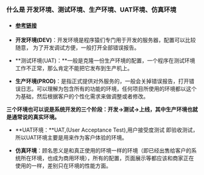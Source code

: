 ### 什么是 开发环境、测试环境、生产环境、UAT环境、仿真环境

* #### [**参考链接**](https://blog.csdn.net/aaa333qwe/article/details/77482099)
* **开发环境\(DEV\)**：开发环境是程序猿们专门用于开发的服务器，配置可以比较随意， 为了开发调试方便，一般打开全部错误报告。

* **测试环境\(UAT\)：**一般是克隆一份生产环境的配置，一个程序在测试环境工作不正常，那么肯定不能把它发布到生产机上。

* **生产环境\(PROD\)**：是指正式提供对外服务的，一般会关掉错误报告，打开错误日志。可以理解为包含所有的功能的环境，任何项目所使用的环境都以这个为基础，然后根据客户的个性化需求来做调整或者修改。

**三个环境也可以说是系统开发的三个阶段：开发-&gt;测试-&gt;上线，其中生产环境也就是通常说的真实环境。**

* **UAT环境：**UAT,\(User Acceptance Test\),用户接受度测试 即验收测试，所以UAT环境主要是用来作为客户体验的环境。

* **仿真环境**：顾名思义是和真正使用的环境一样的环境（即已经出售给客户的系统所在环境，也成为商用环境），所有的配置，页面展示等都应该和商家正在使用的一样，差别只在环境的性能方面。

#### 



